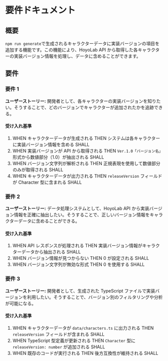 # 要件ドキュメント

## 概要

`npm run generate`で生成されるキャラクターデータに実装バージョンの項目を追加する機能です。この機能により、HoyoLab API から取得した各キャラクターの実装バージョン情報を処理し、データに含めることができます。

## 要件

### 要件 1

**ユーザーストーリー:** 開発者として、各キャラクターの実装バージョンを知りたい。そうすることで、どのバージョンでキャラクターが追加されたかを追跡できる。

#### 受け入れ基準

1. WHEN キャラクターデータが生成される THEN システムは各キャラクターに実装バージョン情報を含める SHALL
2. WHEN 実装バージョンが API から取得される THEN `Ver.1.0「バージョン名」` 形式から数値部分（1.0）が抽出される SHALL
3. WHEN バージョン文字列が解析される THEN 正規表現を使用して数値部分のみが取得される SHALL
4. WHEN キャラクターデータが出力される THEN `releaseVersion` フィールドが Character 型に含まれる SHALL

### 要件 2

**ユーザーストーリー:** データ処理システムとして、HoyoLab API から実装バージョン情報を正確に抽出したい。そうすることで、正しいバージョン情報をキャラクターデータに含めることができる。

#### 受け入れ基準

1. WHEN API レスポンスが処理される THEN 実装バージョン情報がキャラクターデータから抽出される SHALL
2. WHEN バージョン情報が見つからない THEN 0 が設定される SHALL
3. WHEN バージョン文字列が無効な形式 THEN 0 を使用する SHALL

### 要件 3

**ユーザーストーリー:** 開発者として、生成された TypeScript ファイルで実装バージョンを利用したい。そうすることで、バージョン別のフィルタリングや分析が可能になる。

#### 受け入れ基準

1. WHEN キャラクターデータが `data/characters.ts` に出力される THEN `releaseVersion` フィールドが含まれる SHALL
2. WHEN TypeScript 型定義が更新される THEN `Character` 型に `releaseVersion: number` が追加される SHALL
3. WHEN 既存のコードが実行される THEN 後方互換性が維持される SHALL
